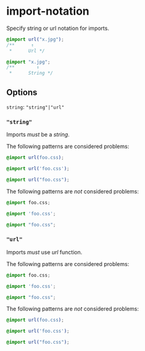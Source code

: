 # import-notation

Specify string or url notation for imports.

<!-- prettier-ignore -->
```css
@import url("x.jpg");
/**      ↑
 *      Url */
```

<!-- prettier-ignore -->
```css
@import "x.jpg";
/**        ↑
 *      String */
```

## Options

`string`: `"string"|"url"`

### `"string"`

Imports _must_ be a _string_.

The following patterns are considered problems:

<!-- prettier-ignore -->
```css
@import url(foo.css);
```

<!-- prettier-ignore -->
```css
@import url('foo.css');
```

<!-- prettier-ignore -->
```css
@import url("foo.css");
```

The following patterns are _not_ considered problems:

<!-- prettier-ignore -->
```css
@import foo.css;
```

<!-- prettier-ignore -->
```css
@import 'foo.css';
```

<!-- prettier-ignore -->
```css
@import "foo.css";
```

### `"url"`

Imports _must_ use _url_ function.

The following patterns are considered problems:

<!-- prettier-ignore -->
```css
@import foo.css;
```

<!-- prettier-ignore -->
```css
@import 'foo.css';
```

<!-- prettier-ignore -->
```css
@import "foo.css";
```

The following patterns are _not_ considered problems:

<!-- prettier-ignore -->
```css
@import url(foo.css);
```

<!-- prettier-ignore -->
```css
@import url('foo.css');
```

<!-- prettier-ignore -->
```css
@import url("foo.css");
```
